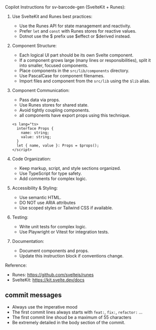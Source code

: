Copilot Instructions for sv-barcode-gen (SvelteKit + Runes):

1. Use SvelteKit and Runes best practices:
   - Use the Runes API for state management and reactivity.
   - Prefer `let` and `const` with Runes stores for reactive values.
   - Dotnot use the $ prefix use $effect or $derived instead.

2. Component Structure:
   - Each logical UI part should be its own Svelte component.
   - If a component grows large (many lines or responsibilities), split it into smaller, focused components.
   - Place components in the `src/lib/components` directory.
   - Use PascalCase for component filenames.
   - Import files and component from the `src/lib` using the `$lib` alias.

3. Component Communication:
   - Pass data via props.
   - Use Runes stores for shared state.
   - Avoid tightly coupling components.
   - all components have export props using this technique.

   ```svelte
   <s lang="ts>
     interface Props {
       name: string;
       value: string;
     }
     let { name, value }: Props = $props();
   </script>
   ```

4. Code Organization:
   - Keep markup, script, and style sections organized.
   - Use TypeScript for type safety.
   - Add comments for complex logic.

5. Accessibility & Styling:
   - Use semantic HTML.
   - DO NOT use ARIA attributes
   - Use scoped styles or Tailwind CSS if available.

6. Testing:
   - Write unit tests for complex logic.
   - Use Playwright or Vitest for integration tests.

7. Documentation:
   - Document components and props.
   - Update this instruction block if conventions change.

Reference:
- Runes: https://github.com/sveltejs/runes
- SvelteKit: https://kit.svelte.dev/docs

## commit messages
- Always use the imperative mood
- The first commit lines always starts with `feat:`, `fix:`, `refactor:` ...
- The first commit line shoud be a maximum of 55 characters
- Be extremely detailed in the body section of the commit.